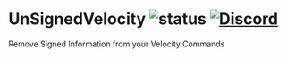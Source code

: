 # UnSignedVelocity ![status](https://img.shields.io/github/actions/workflow/status/4drian3d/UnSignedVelocity/gradle.yml?style=flat-square) [![Discord](https://img.shields.io/discord/899740810956910683?color=7289da&label=Discord)](https://discord.gg/5NMMzK5mAn)

Remove Signed Information from your Velocity Commands
